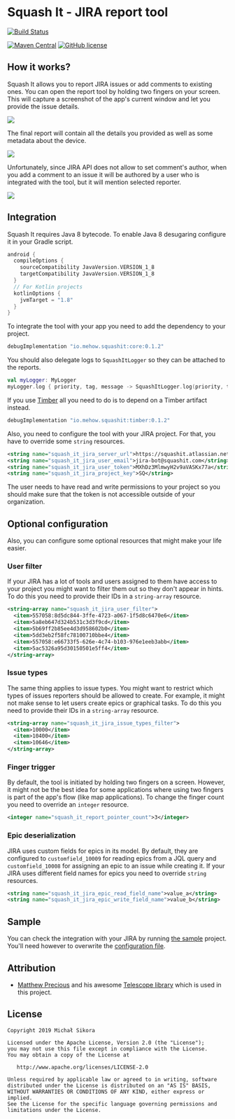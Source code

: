 # Squash It - JIRA report tool

[![Build Status](https://app.bitrise.io/app/d05c685963b4f009/status.svg?token=BcDiRXjSbF_95LiAmxH26w&branch=master)](https://app.bitrise.io/app/d05c685963b4f009)

[![Maven Central](https://img.shields.io/maven-central/v/io.mehow.squashit/core.svg)](https://search.maven.org/search?q=g:io.mehow.squashit)
[![GitHub license](https://img.shields.io/badge/license-Apache%20License%202.0-blue.svg?style=flat)](https://www.apache.org/licenses/LICENSE-2.0)

## How it works?

Squash It allows you to report JIRA issues or add comments to existing ones. You can open the report tool by holding two fingers on your screen. This will capture a screenshot of the app's current window and let you provide the issue details.

![](images/sample.gif)

The final report will contain all the details you provided as well as some metadata about the device.

![](images/sample-new-issue.png)

Unfortunately, since JIRA API does not allow to set comment's author, when you add a comment to an issue it will be authored by a user who is integrated with the tool, but it will mention selected reporter.

![](images/sample-add-comment.png)

## Integration

Squash It requires Java 8 bytecode. To enable Java 8 desugaring configure it in your Gradle script.

```groovy
android {
  compileOptions {
    sourceCompatibility JavaVersion.VERSION_1_8
    targetCompatibility JavaVersion.VERSION_1_8
  }
  // For Kotlin projects
  kotlinOptions {
    jvmTarget = "1.8"
  }
}
```

To integrate the tool with your app you need to add the dependency to your project.

```groovy
debugImplementation "io.mehow.squashit:core:0.1.2"
```

You should also delegate logs to `SquashItLogger` so they can be attached to the reports.

```kotlin
val myLogger: MyLogger
myLogger.log { priority, tag, message -> SquashItLogger.log(priority, tag, message) }
```

If you use [Timber](https://github.com/JakeWharton/timber) all you need to do is to depend on a Timber artifact instead.

```groovy
debugImplementation "io.mehow.squashit:timber:0.1.2"
```

Also, you need to configure the tool with your JIRA project. For that, you have to override some `string` resources.

```xml
<string name="squash_it_jira_server_url">https://squashit.atlassian.net</string>
<string name="squash_it_jira_user_email">jira-bot@squashit.com</string>
<string name="squash_it_jira_user_token">MXhDz3MlmwyH2v9aVASKx77a</string>
<string name="squash_it_jira_project_key">SQ</string>
```

The user needs to have read and write permissions to your project so you should make sure that the token is not accessible outside of your organization.

## Optional configuration

Also, you can configure some optional resources that might make your life easier.

### User filter

If your JIRA has a lot of tools and users assigned to them have access to your project you might want to filter them out so they don't appear in hints. To do this you need to provide their IDs in a `string-array` resource.

```xml
<string-array name="squash_it_jira_user_filter">
  <item>557058:8d5dc844-3ffe-4723-a067-1f5d8c6470e6</item>
  <item>5a8eb647d324b531c3d3f9cd</item>
  <item>5b69ff2b85ee4d3d958602b0</item>
  <item>5dd3eb2f58fc78100710bbe4</item>
  <item>557058:e66733f5-626e-4c74-b103-976e1eeb3abb</item>
  <item>5ac5326a95d30150501e5ff4</item>
</string-array>
```

### Issue types

The same thing applies to issue types. You might want to restrict which types of issues reporters should be allowed to create. For example, it might not make sense to let users create epics or graphical tasks. To do this you need to provide their IDs in a `string-array` resource.

```xml
<string-array name="squash_it_jira_issue_types_filter">
  <item>10000</item>
  <item>10400</item>
  <item>10646</item>
</string-array>
```

### Finger trigger

By default, the tool is initiated by holding two fingers on a screen. However, it might not be the best idea for some applications where using two fingers is part of the app's flow (like map applications). To change the finger count you need to override an `integer` resource.

```xml
<integer name="squash_it_report_pointer_count">3</integer>
```

### Epic deserialization

JIRA uses custom fields for epics in its model. By default, they are configured to `customfield_10009` for reading epics from a JQL query and `customfield_10008` for assigning an epic to an issue while creating it. If your JIRA uses different field names for epics you need to override `string` resources.

```xml
<string name="squash_it_jira_epic_read_field_name">value_a</string>
<string name="squash_it_jira_epic_write_field_name">value_b</string>
```

## Sample

You can check the integration with your JIRA by running [the sample](sample/) project. You'll need however to overwrite the [configuration file](sample/src/main/res/values/strings.xml).

## Attribution

* [Matthew Precious](https://github.com/mattprecious) and his awesome [Telescope library](https://github.com/mattprecious/telescope) which is used in this project.

## License

    Copyright 2019 Michał Sikora

    Licensed under the Apache License, Version 2.0 (the "License");
    you may not use this file except in compliance with the License.
    You may obtain a copy of the License at

       http://www.apache.org/licenses/LICENSE-2.0

    Unless required by applicable law or agreed to in writing, software
    distributed under the License is distributed on an "AS IS" BASIS,
    WITHOUT WARRANTIES OR CONDITIONS OF ANY KIND, either express or implied.
    See the License for the specific language governing permissions and
    limitations under the License.
